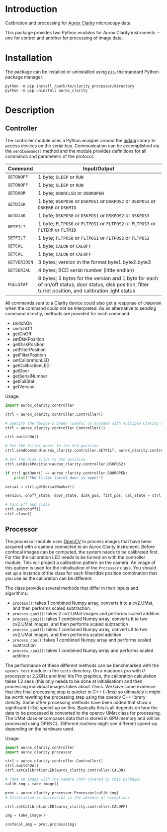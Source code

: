 # Introduction
Calibration and processing for [Aurox Clarity](http://www.aurox.co.uk/aurox-confocal-microscope-confocals.php) microscopy data.

This package provides two Python modules for Aurox Clarity instruments -- one for control and another for processing of image data.

# Installation
The package can be installed or uninstalled using `pip`, the standard Python package manager:

    python -m pip install /path/to/clarity_processor/directory
    python -m pip uninstall aurox_clarity

# Description
## Controller
The controller module uses a Python wrapper around the [hidapi](https://github.com/libusb/hidapi) library to access devices on the serial bus. Communication can be accomplished via the `sendCommand()` method and the module provides definitions for all commands and parameters of the protocol:

Command      | Input/Output
-------------|-------------
`GETONOFF`   | 1 byte; `SLEEP` or `RUN`
`SETONOFF`   | 1 byte; `SLEEP` or `RUN`
`GETDOOR`    | 1 byte; `DOORCLSD` or `DOOROPEN`
`GETDISK`    | 1 byte; `DSKPOS0` or `DSKPOS1` or `DSKPOS2` or `DSKPOS3` or `DSKERR` or `DSKMID`
`SETDISK`    | 1 byte; `DSKPOS0` or `DSKPOS1` or `DSKPOS2` or `DSKPOS3`
`GETFILT`    | 1 byte; `FLTPOS0` or `FLTPOS1` or `FLTPOS2` or `FLTPOS3` or `FLTERR` or `FLTMID`
`SETFILT`    | 1 byte; `FLTPOS0` or `FLTPOS1` or `FLTPOS2` or `FLTPOS3`
`GETCAL`     | 1 byte; `CALON` or `CALOFF`
`SETCAL`     | 1 byte; `CALON` or `CALOFF`
`GETVERIOSN` | 3 bytes; version in the format byte1.byte2.byte3
`GETSERIAL`  | 4 bytes; BCD serial number (little endian)
`FULLSTAT`   | 8 bytes; 3 bytes for the version and 1 byte for each of on/off status, door status, disk position, filter turret position, and calibration light status

All commands sent to a Clarity device could also get a response of `CMDERROR` when the command could not be interpreted. As an alternative to sending command directly, methods are provided for each command:

* switchOn
* switchOff
* getOnOff
* setDiskPosition
* getDiskPosition
* setFilterPosition
* getFilterPosition
* setCalibrationLED
* getCalibrationLED
* getDoor
* getSerialNumber
* getFullStat
* getVersion

Usage:

```python
import aurox_clarity.controller

ctrl = aurox_clarity.controller.Controller()

# Specify the device's index (useful on systems with multiple Clarity devices)
ctrl = aurox_clarity.controller.Controller(2)

ctrl.switchOn()

# Set the filter wheel to the 3rd position
ctrl.sendCommand(aurox_clarity.controller.SETFILT, aurox_clarity.controller.FLTPOS3)

# Set the disk slide to 2nd position
ctrl.setDiskPosition(aurox_clarity.controller.DSKPOS2)

if ctrl.getDoor() == aurox_clarity.controller.DOOROPEN:
    print("The filter turret door is open!")

serial = ctrl.getSerialNumber()

version, onoff_state, door_state, disk_pos, filt_pos, cal_state = ctrl.getFullStat()

# Turn off and close
ctrl.switchOff()
ctrl.close()
```

## Processor
The processor module uses [OpenCV](https://github.com/opencv/opencv) to process images that have been acquired with
a camera connected to an Aurox Clarity instrument. Before confocal images can
be computed, the system needs to be calibrated first. For this the calibration
LED needs to be turned on with the controller module. This will project a calibration pattern on the camera. An image of this pattern is used for the initialisation of the `Processor` class. You should set up a instance of the class for each filter/disk position combination that you use as the calibration can be different.

The class provides several methods that differ in their inputs and algorithms:

* `process()`: takes 1 combined Numpy array, converts it to a cv2.UMat, and then performs scaled subtraction.
* `process_gpu1()`: takes 2 cv2.UMat images and performs scaled addition
* `process_gpu2()`: takes 1 combined Numpy array, converts it to two cv2.UMat images, and then performs scaled subtraction
* `process_gpu3()`: takes 1 combined Numpy array, converts it to two cv2.UMat images, and then performs scaled addition
* `process_cpu()`: takes 1 combined Numpy array and performs scaled subtraction
* `process_cpu1()`: takes 1 combined Numpy array and performs scaled addition

The performance of these different methods can be benchmarked with the `opencv_test` module in the `tests` directory. On a macbook pro with i7 processor at 2.2GHz and Intel Iris Pro graphics, the calibration calculation takes 1.2 secs (this only needs to be done at initialisation) and then processing individual images takes about 7.5ms. We have some evidence that this final processing step is quicker in C++ (~1ms) so ultimately it might be worth rewriting the processing step using the opencv C++ library directly. Some other processing methods have been added that show a significant (~3x) speed-up on this. Basically this is all depends on how the data to be processed is converted to the opencv UMat class for processing. The UMat class encompases data that is stored in GPU memory and will be processed using OPENCL. Different routines might see different speed-up depending on the hardware used.
 
Usage:

```python
import aurox_clarity.controller
import aurox_clarity.processor

ctrl = aurox_clarity.controller.Controller()
ctrl.switchOn()
ctrl.setCalibrationLED(aurox_clarity.controller.CALON)

# Take an image with the camera (not covered by this package)
calib_img = take_image()

proc = aurox_clarity.processor.Processor(calib_img)
# Calibration is successful in the absence of exceptions

ctrl.setCalibrationLED(aurox_clarity.controller.CALOFF)

img = take_image()

confocal_img = proc.process(img)
```
